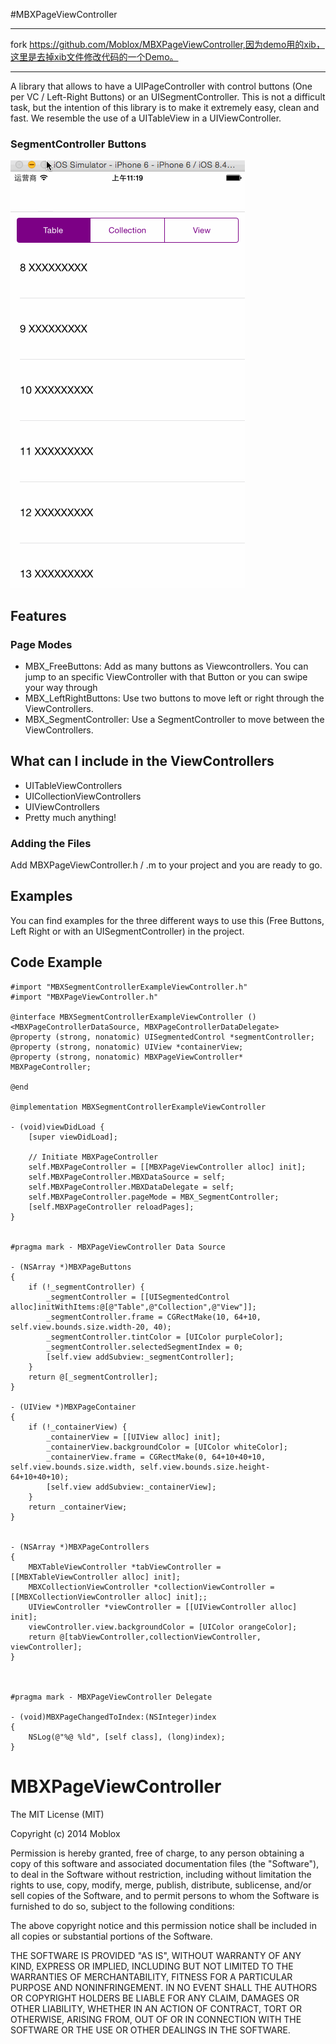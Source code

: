 #MBXPageViewController

---
fork https://github.com/Moblox/MBXPageViewController,因为demo用的xib，这里是去掉xib文件修改代码的一个Demo。

---

A library that allows to have a UIPageController with control buttons (One per VC / Left-Right Buttons) or an UISegmentController. This is not a difficult task, but the intention of this library is to make it extremely easy, clean and fast. We resemble the use of a UITableView in a UIViewController.


<!--## How it looks
### Free Buttons
![Free Buttons Gif](AnimatedGif/FreeButtns.gif)
### Left/ Right Arrow Buttons
![Arrow Buttons Gif](AnimatedGif/Arrowuttons.gif)-->

### SegmentController Buttons
![Segment Gif](AnimatedGif/SegmentControllerButtons.gif)

## Features
### Page Modes
- MBX_FreeButtons: Add as many buttons as Viewcontrollers. You can jump to an specific ViewController with that Button or you can swipe your way through
- MBX_LeftRightButtons: Use two buttons to move left or right through the ViewControllers.
- MBX_SegmentController: Use a SegmentController to move between the ViewControllers.


## What can I include in the ViewControllers
- UITableViewControllers
- UICollectionViewControllers
- UIViewControllers
- Pretty much anything!


### Adding the Files

Add MBXPageViewController.h / .m to your project and you are ready to go.

## Examples

You can find examples for the three different ways to use this (Free Buttons, Left Right or with an UISegmentController) in the project.

## Code Example

```
#import "MBXSegmentControllerExampleViewController.h"
#import "MBXPageViewController.h"

@interface MBXSegmentControllerExampleViewController () <MBXPageControllerDataSource, MBXPageControllerDataDelegate>
@property (strong, nonatomic) UISegmentedControl *segmentController;
@property (strong, nonatomic) UIView *containerView;
@property (strong, nonatomic) MBXPageViewController* MBXPageController;

@end

@implementation MBXSegmentControllerExampleViewController

- (void)viewDidLoad {
    [super viewDidLoad];
    
    // Initiate MBXPageController
    self.MBXPageController = [[MBXPageViewController alloc] init];
    self.MBXPageController.MBXDataSource = self;
    self.MBXPageController.MBXDataDelegate = self;
    self.MBXPageController.pageMode = MBX_SegmentController;
    [self.MBXPageController reloadPages];
}


#pragma mark - MBXPageViewController Data Source

- (NSArray *)MBXPageButtons
{
    if (!_segmentController) {
        _segmentController = [[UISegmentedControl alloc]initWithItems:@[@"Table",@"Collection",@"View"]];
        _segmentController.frame = CGRectMake(10, 64+10, self.view.bounds.size.width-20, 40);
        _segmentController.tintColor = [UIColor purpleColor];
        _segmentController.selectedSegmentIndex = 0;
        [self.view addSubview:_segmentController];
    }
    return @[_segmentController];
}

- (UIView *)MBXPageContainer
{
    if (!_containerView) {
        _containerView = [[UIView alloc] init];
        _containerView.backgroundColor = [UIColor whiteColor];
        _containerView.frame = CGRectMake(0, 64+10+40+10, self.view.bounds.size.width, self.view.bounds.size.height-64+10+40+10);
        [self.view addSubview:_containerView];
    }
    return _containerView;
}


- (NSArray *)MBXPageControllers
{
    MBXTableViewController *tabViewController = [[MBXTableViewController alloc] init];
    MBXCollectionViewController *collectionViewController = [[MBXCollectionViewController alloc] init];;
    UIViewController *viewController = [[UIViewController alloc] init];
    viewController.view.backgroundColor = [UIColor orangeColor];
    return @[tabViewController,collectionViewController, viewController];
}



#pragma mark - MBXPageViewController Delegate

- (void)MBXPageChangedToIndex:(NSInteger)index
{
    NSLog(@"%@ %ld", [self class], (long)index);
}

```


MBXPageViewController
=====================

The MIT License (MIT)

Copyright (c) 2014 Moblox

Permission is hereby granted, free of charge, to any person obtaining a copy
of this software and associated documentation files (the "Software"), to deal
in the Software without restriction, including without limitation the rights
to use, copy, modify, merge, publish, distribute, sublicense, and/or sell
copies of the Software, and to permit persons to whom the Software is
furnished to do so, subject to the following conditions:

The above copyright notice and this permission notice shall be included in all
copies or substantial portions of the Software.

THE SOFTWARE IS PROVIDED "AS IS", WITHOUT WARRANTY OF ANY KIND, EXPRESS OR
IMPLIED, INCLUDING BUT NOT LIMITED TO THE WARRANTIES OF MERCHANTABILITY,
FITNESS FOR A PARTICULAR PURPOSE AND NONINFRINGEMENT. IN NO EVENT SHALL THE
AUTHORS OR COPYRIGHT HOLDERS BE LIABLE FOR ANY CLAIM, DAMAGES OR OTHER
LIABILITY, WHETHER IN AN ACTION OF CONTRACT, TORT OR OTHERWISE, ARISING FROM,
OUT OF OR IN CONNECTION WITH THE SOFTWARE OR THE USE OR OTHER DEALINGS IN THE
SOFTWARE.
